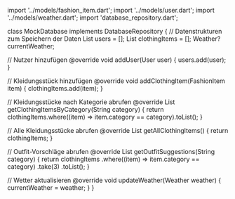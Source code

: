 import '../models/fashion_item.dart';
import '../models/user.dart';
import '../models/weather.dart';
import 'database_repository.dart';

class MockDatabase implements DatabaseRepository {
  // Datenstrukturen zum Speichern der Daten
  List<User> users = [];
  List<FashionItem> clothingItems = [];
  Weather? currentWeather;

  // Nutzer hinzufügen
  @override
  void addUser(User user) {
    users.add(user);
  }

  // Kleidungsstück hinzufügen
  @override
  void addClothingItem(FashionItem item) {
    clothingItems.add(item);
  }

  // Kleidungsstücke nach Kategorie abrufen
  @override
  List<FashionItem> getClothingItemsByCategory(String category) {
    return clothingItems.where((item) => item.category == category).toList();
  }

  // Alle Kleidungsstücke abrufen
  @override
  List<FashionItem> getAllClothingItems() {
    return clothingItems;
  }

  // Outfit-Vorschläge abrufen
  @override
  List<FashionItem> getOutfitSuggestions(String category) {
    return clothingItems
        .where((item) => item.category == category)
        .take(3)
        .toList();
  }

  // Wetter aktualisieren
  @override
  void updateWeather(Weather weather) {
    currentWeather = weather;
  }
}
